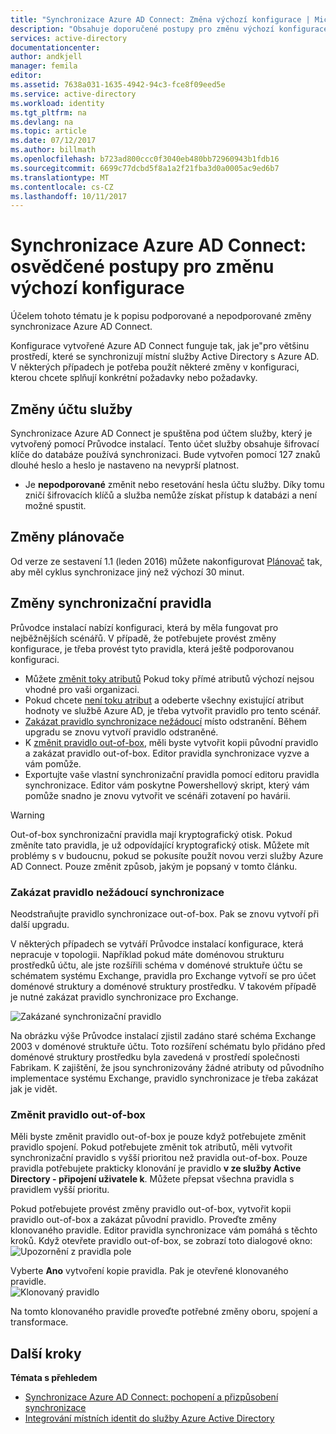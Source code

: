 ```yaml
---
title: "Synchronizace Azure AD Connect: Změna výchozí konfigurace | Microsoft Docs"
description: "Obsahuje doporučené postupy pro změnu výchozí konfigurace synchronizace služby Azure AD Connect."
services: active-directory
documentationcenter: 
author: andkjell
manager: femila
editor: 
ms.assetid: 7638a031-1635-4942-94c3-fce8f09eed5e
ms.service: active-directory
ms.workload: identity
ms.tgt_pltfrm: na
ms.devlang: na
ms.topic: article
ms.date: 07/12/2017
ms.author: billmath
ms.openlocfilehash: b723ad800ccc0f3040eb480bb72960943b1fdb16
ms.sourcegitcommit: 6699c77dcbd5f8a1a2f21fba3d0a0005ac9ed6b7
ms.translationtype: MT
ms.contentlocale: cs-CZ
ms.lasthandoff: 10/11/2017
---
```

# <a name="azure-ad-connect-sync-best-practices-for-changing-the-default-configuration"></a>Synchronizace Azure AD Connect: osvědčené postupy pro změnu výchozí konfigurace
Účelem tohoto tématu je k popisu podporované a nepodporované změny synchronizace Azure AD Connect.

Konfigurace vytvořené Azure AD Connect funguje tak, jak je"pro většinu prostředí, které se synchronizují místní služby Active Directory s Azure AD. V některých případech je potřeba použít některé změny v konfiguraci, kterou chcete splňují konkrétní požadavky nebo požadavky.

## <a name="changes-to-the-service-account"></a>Změny účtu služby
Synchronizace Azure AD Connect je spuštěna pod účtem služby, který je vytvořený pomocí Průvodce instalací. Tento účet služby obsahuje šifrovací klíče do databáze používá synchronizaci. Bude vytvořen pomocí 127 znaků dlouhé heslo a heslo je nastaveno na nevyprší platnost.

* Je **nepodporované** změnit nebo resetování hesla účtu služby. Díky tomu zničí šifrovacích klíčů a služba nemůže získat přístup k databázi a není možné spustit.

## <a name="changes-to-the-scheduler"></a>Změny plánovače
Od verze ze sestavení 1.1 (leden 2016) můžete nakonfigurovat [Plánovač](active-directory-aadconnectsync-feature-scheduler.md) tak, aby měl cyklus synchronizace jiný než výchozí 30 minut.

## <a name="changes-to-synchronization-rules"></a>Změny synchronizační pravidla
Průvodce instalací nabízí konfiguraci, která by měla fungovat pro nejběžnějších scénářů. V případě, že potřebujete provést změny konfigurace, je třeba provést tyto pravidla, která ještě podporovanou konfiguraci.

* Můžete [změnit toky atributů](active-directory-aadconnectsync-change-the-configuration.md#other-common-attribute-flow-changes) Pokud toky přímé atributů výchozí nejsou vhodné pro vaši organizaci.
* Pokud chcete [není toku atribut](active-directory-aadconnectsync-change-the-configuration.md#do-not-flow-an-attribute) a odeberte všechny existující atribut hodnoty ve službě Azure AD, je třeba vytvořit pravidlo pro tento scénář.
* [Zakázat pravidlo synchronizace nežádoucí](#disable-an-unwanted-sync-rule) místo odstranění. Během upgradu se znovu vytvoří pravidlo odstraněné.
* K [změnit pravidlo out-of-box](#change-an-out-of-box-rule), měli byste vytvořit kopii původní pravidlo a zakázat pravidlo out-of-box. Editor pravidla synchronizace vyzve a vám pomůže.
* Exportujte vaše vlastní synchronizační pravidla pomocí editoru pravidla synchronizace. Editor vám poskytne Powershellový skript, který vám pomůže snadno je znovu vytvořit ve scénáři zotavení po havárii.

> [!WARNING]
> Out-of-box synchronizační pravidla mají kryptografický otisk. Pokud změníte tato pravidla, je už odpovídající kryptografický otisk. Můžete mít problémy s v budoucnu, pokud se pokusíte použít novou verzi služby Azure AD Connect. Pouze změnit způsob, jakým je popsaný v tomto článku.

### <a name="disable-an-unwanted-sync-rule"></a>Zakázat pravidlo nežádoucí synchronizace
Neodstraňujte pravidlo synchronizace out-of-box. Pak se znovu vytvoří při další upgradu.

V některých případech se vytváří Průvodce instalací konfigurace, která nepracuje v topologii. Například pokud máte doménovou strukturu prostředků účtu, ale jste rozšířili schéma v doménové struktuře účtu se schématem systému Exchange, pravidla pro Exchange vytvoří se pro účet doménové struktury a doménové struktury prostředku. V takovém případě je nutné zakázat pravidlo synchronizace pro Exchange.

![Zakázané synchronizační pravidlo](./media/active-directory-aadconnectsync-best-practices-changing-default-configuration/exchangedisabledrule.png)

Na obrázku výše Průvodce instalací zjistil zadáno staré schéma Exchange 2003 v doménové struktuře účtu. Toto rozšíření schématu bylo přidáno před doménové struktury prostředku byla zavedená v prostředí společnosti Fabrikam. K zajištění, že jsou synchronizovány žádné atributy od původního implementace systému Exchange, pravidlo synchronizace je třeba zakázat jak je vidět.

### <a name="change-an-out-of-box-rule"></a>Změnit pravidlo out-of-box
Měli byste změnit pravidlo out-of-box je pouze když potřebujete změnit pravidlo spojení. Pokud potřebujete změnit tok atributů, měli vytvořit synchronizační pravidlo s vyšší prioritou než pravidla out-of-box. Pouze pravidla potřebujete prakticky klonování je pravidlo **v ze služby Active Directory - připojení uživatele k**. Můžete přepsat všechna pravidla s pravidlem vyšší prioritu.

Pokud potřebujete provést změny pravidlo out-of-box, vytvořit kopii pravidlo out-of-box a zakázat původní pravidlo. Proveďte změny klonovaného pravidle. Editor pravidla synchronizace vám pomáhá s těchto kroků. Když otevřete pravidlo out-of-box, se zobrazí toto dialogové okno:  
![Upozornění z pravidla pole](./media/active-directory-aadconnectsync-best-practices-changing-default-configuration/warningoutofboxrule.png)

Vyberte **Ano** vytvoření kopie pravidla. Pak je otevřené klonovaného pravidle.  
![Klonovaný pravidlo](./media/active-directory-aadconnectsync-best-practices-changing-default-configuration/clonedrule.png)

Na tomto klonovaného pravidle proveďte potřebné změny oboru, spojení a transformace.

## <a name="next-steps"></a>Další kroky
**Témata s přehledem**

* [Synchronizace Azure AD Connect: pochopení a přizpůsobení synchronizace](active-directory-aadconnectsync-whatis.md)
* [Integrování místních identit do služby Azure Active Directory](active-directory-aadconnect.md)

